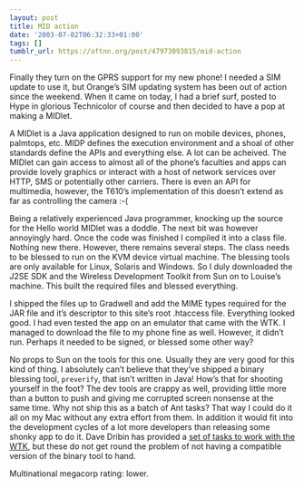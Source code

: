 ```yaml
---
layout: post
title: MID action
date: '2003-07-02T06:32:33+01:00'
tags: []
tumblr_url: https://aftnn.org/post/47973093815/mid-action
---
```

<p>Finally they turn on the GPRS support for my new phone! I needed a SIM update to use it, but Orange&rsquo;s SIM updating system has been out of action since the weekend. When it came on today, I had a brief surf, posted to Hype in glorious Technicolor of course and then decided to have a pop at making a MIDlet.</p>
<p>A MIDlet is a Java application designed to run on mobile devices, phones, palmtops, etc. MIDP defines the execution environment and a shoal of other standards define the APIs and everything else.  A lot can be acheived. The MIDlet can gain access to almost all of the phone&rsquo;s faculties and apps can provide lovely graphics or interact with a host of network services over HTTP, SMS or potentially other carriers. There is even an API for multimedia, however, the T610&rsquo;s implementation of this doesn&rsquo;t extend as far as controlling the camera :-(</p>
<p>Being a relatively experienced Java programmer, knocking up the source for the Hello world MIDlet was a doddle. The next bit was however annoyingly hard. Once the code was finished I compiled it into a class file. Nothing new there. However, there remains several steps. The class needs to be blessed to run on the KVM device virtual machine. The blessing tools are only available for Linux, Solaris and Windows. So I duly downloaded the J2SE SDK and the Wireless Development Toolkit from Sun on to Louise&rsquo;s machine. This built the required files and blessed everything.</p>
<p>I shipped the files up to Gradwell and add the MIME types required for the JAR file and it&rsquo;s descriptor to this site&rsquo;s root .htaccess file. Everything looked good. I had even tested the app on an emulator that came with the WTK. I managed to download the file to my phone fine as well. However, it didn&rsquo;t run. Perhaps it needed to be signed, or blessed some other way?</p>
<p>No props to Sun on the tools for this one. Usually they are very good for this kind of thing. I absolutely can&rsquo;t believe that they&rsquo;ve shipped a binary blessing tool, <code>preverify</code>, that isn&rsquo;t written in Java! How&rsquo;s that for shooting yourself in the foot? The dev tools are crappy as well, providing little more than a button to push and giving me corrupted screen nonsense at the same time. Why not ship this as a batch of Ant tasks? That way I could do it all on my Mac without any extra effort from them. In addition it would fit into the development cycles of a lot more developers than releasing some shonky app to do it. Dave Dribin has provided a <a href="http://www.dribin.org/dave/j2me_ant/">set of tasks to work with the WTK</a>, but these do not get round the problem of not having a compatible version of the binary tool to hand.</p>
<p>Multinational megacorp rating: lower.</p>
